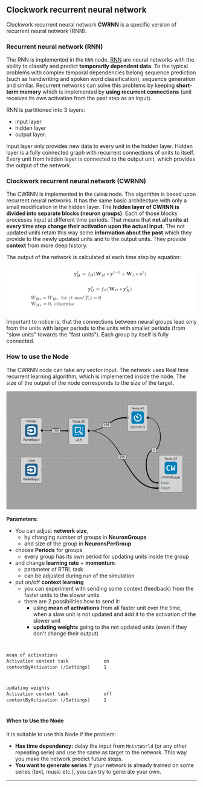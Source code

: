 ## Clockwork recurrent neural network

Clockwork recurrent neural network **CWRNN** is a specific version of recurrent neural network (RNN).

### <a name="RNNNode"></a>Recurrent neural network (RNN)

The RNN is implemented in the `RNN` node. 
[RNN](https://en.wikipedia.org/wiki/Recurrent_neural_network) are neural networks with the ability to classify and predict **temporarily dependent data**. To the typical problems with complex temporal dependencies belong sequence prediction (such as handwriting and spoken word classification), sequence generation and similar. Recurrent networks can solve this problems by keeping **short-term memory** which is implemented by **using recurrent connections** (unit receives its own activation from the past step as an input).

RNN is partitioned into 3 layers:

 * input layer
 * hidden layer
 * output layer.

Input layer only provides new data to every unit in the hidden layer. Hidden layer is a fully connected graph with recurrent connections of units to itself. Every unit from hidden layer is connected to the output unit, which provides the output of the network.

### <a name="CWRNNNode"></a>Clockwork recurrent neural network (CWRNN)

The CWRNN is implemented in the `CWRNN` node. The algorithm is based upon recurrent neural networks. It has the same basic architecture with only a small modification in the hidden layer. The **hidden layer of CWRNN is divided into separate blocks (neuron groups)**. Each of those blocks processes input at different time periods. That means that **not all units at every time step change their activation upon the actual input**. The not updated units retain this way some **information about the past** which they provide to the newly updated units and to the output units. They provide **context** from more deep history. 

The output of the network is calculated at each time step by equation:

![Math fo CWRNN](equation.PNG)

Important to notice is, that the connections between neural groups lead only from the units with larger periods to the units with smaller periods (from "slow units" towards the "fast units"). Each group by itself is fully connected.


### <a name="HowToUsetheNode"></a>How to use the Node

The CWRNN node can take any vector input. The network uses Real time recurrent learning algorithm, which is implemented inside the node. The size of the output of the node corresponds to the size of the target.

![Clockwork RNN Node](setting.PNG)

**Parameters:**
	
 * You can adjust **network size**,
	 * by changing number of groups in **NeuronGroups** 
	 * and size of the group in **NeuronsPerGroup**
 * choose **Periods** for groups
	 * every group has its own period for updating units inside the group
 * and change **learning rate** + **momentum**.
	 * parameter of RTRL task
	 * can be adjusted during run of the simulation
 * put on/off **context learning**
	 * you can experiment with sending some context (feedback) from the faster units to the slower units
	 * there are 2 possibilities how to send it:
		 * using **mean of activations** from all faster unit over the time, when a slow unit is not updated and add it to the activation of the slower unit
		 * **updating weights** going to the not updated units (even if they don't change their output)
#
	mean of activations	
	Activation context task				on
	contextByActivation	(/Settings)		1
#

#
	updating weights
	Activation context task				off
	contextByActivation	(/Settings)		1
#

#### <a name="WhenToUsetheNode"></a>When to Use the Node

It is suitable to use this Node if the problem:

 * **Has time dependency:** delay the input from `MnistWorld` (or any other repeating serie) and use the same as target to the network. This way you make the network predict future steps.  
 * **You want to generate series** If your network is already trained on some series (text, music etc.), you can try to generate your own. 

***

